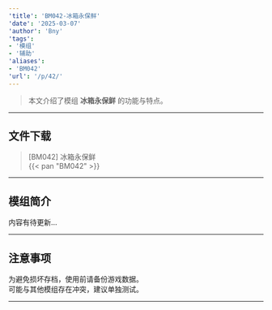 ```yaml
---
'title': 'BM042-冰箱永保鲜'
'date': '2025-03-07'
'author': 'Bny'
'tags':
- '模组'
- '辅助'
'aliases':
- 'BM042'
'url': '/p/42/'
---
```


> 本文介绍了模组 **冰箱永保鲜** 的功能与特点。

---

## 文件下载

> [BM042] 冰箱永保鲜  
{{< pan "BM042" >}}  

---

## 模组简介

>  
内容有待更新...  

---

## 注意事项

>  
为避免损坏存档，使用前请备份游戏数据。  
可能与其他模组存在冲突，建议单独测试。  

---

